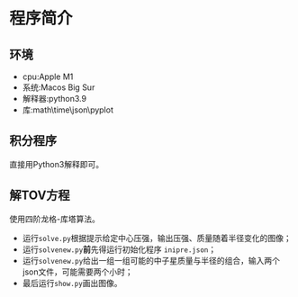 # 程序简介
## 环境
* cpu:Apple M1
* 系统:Macos Big Sur
* 解释器:python3.9
* 库:math\time\json\pyplot
## 积分程序
直接用Python3解释即可。
## 解TOV方程
使用四阶龙格-库塔算法。

* 运行`solve.py`根据提示给定中心压强，输出压强、质量随着半径变化的图像；
* 运行`solvenew.py`**前**先得运行初始化程序 `inipre.json`；
* 运行`solvenew.py`给出一组一组可能的中子星质量与半径的组合，输入两个json文件，可能需要两个小时；
* 最后运行`show.py`画出图像。
